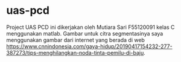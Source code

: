 # uas-pcd
Project UAS PCD ini dikerjakan oleh Mutiara Sari F55120091 kelas C menggunakan matlab. Gambar untuk citra segmentasinya saya menggunakan gambar dari internet yang berada di web https://www.cnnindonesia.com/gaya-hidup/20190417154232-277-387273/tips-menghilangkan-noda-tinta-pemilu-di-baju.
